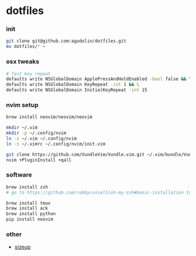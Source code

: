 # dotfiles

### init

```sh
git clone git@github.com:agudulin/dotfiles.git
mv dotfiles/* ~
```

### osx tweaks
```sh
# fast key repeat
defaults write NSGlobalDomain ApplePressAndHoldEnabled -bool false && \
defaults write NSGlobalDomain KeyRepeat -int 1 && \
defaults write NSGlobalDomain InitialKeyRepeat -int 15
```

### nvim setup
```sh
brew install neovim/neovim/neovim

mkdir ~/.vim
mkdir -p ~/.config/nvim
ln -s ~/.vim ~/.config/nvim
ln -s ~/.vimrc ~/.config/nvim/init.vim

git clone https://github.com/VundleVim/Vundle.vim.git ~/.vim/bundle/Vundle.vim
nvim +PluginInstall +qall
```

### software
```sh
brew install zsh
# go to https://github.com/robbyrussell/oh-my-zsh#basic-installation to install oh-my-zsh

brew install tmux
brew install ack
brew install python
pip install neovim
```

### other

- [sizeup](http://www.irradiatedsoftware.com/sizeup/)
